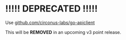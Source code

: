 # !!!!! DEPRECATED !!!!!

Use [github.com/circonus-labs/go-apiclient](https://github.com/circonus-labs/go-apiclient)

This will be **REMOVED** in an upcoming v3 point release.
